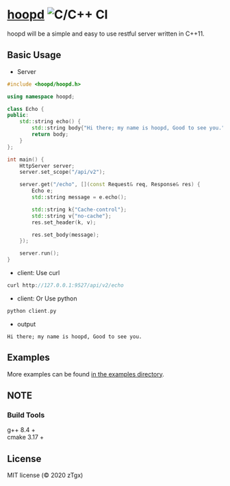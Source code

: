 # [hoopd](https://github.com/zTgx/hoopd) ![C/C++ CI](https://github.com/zTgx/hoopd/workflows/C/C++%20CI/badge.svg)
hoopd will be a simple and easy to use restful server written in C++11.   

## Basic Usage
* Server
```c++
#include <hoopd/hoopd.h>

using namespace hoopd;

class Echo {
public:
    std::string echo() {
        std::string body{"Hi there; my name is hoopd, Good to see you."};
        return body;
    }
};

int main() {
    HttpServer server;
    server.set_scope("/api/v2");

    server.get("/echo", [](const Request& req, Response& res) {
        Echo e;
        std::string message = e.echo();

        std::string k{"Cache-control"};
        std::string v{"no-cache"};
        res.set_header(k, v);

        res.set_body(message);
    });

    server.run();
}
```
* client: Use curl
```c
curl http://127.0.0.1:9527/api/v2/echo
```
* client: Or Use python
```c
python client.py
```
* output 
```
Hi there; my name is hoopd, Good to see you.
```
  
Examples
---------------
More examples can be found [in the examples directory](examples/).  


NOTE
----

### Build Tools
g++ 8.4  +   
cmake 3.17 +


License
-------

MIT license (© 2020 zTgx)
